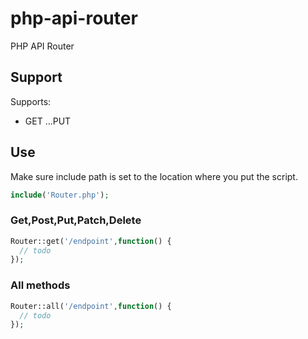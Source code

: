 # php-api-router
PHP API Router

## Support

Supports:

- GET
...PUT

## Use

Make sure include path is set to the location where you put the script.

```php
include('Router.php');
```

### Get,Post,Put,Patch,Delete

```php
Router::get('/endpoint',function() {
  // todo
});
```

### All methods

```php
Router::all('/endpoint',function() {
  // todo
});
```
